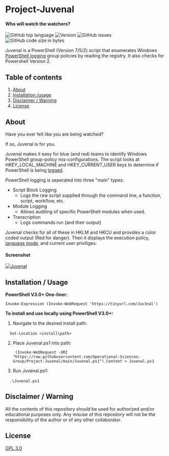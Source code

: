 # Project-Juvenal
#### Who will watch the watchers?

![GitHub top language](https://img.shields.io/github/languages/top/Operational-Sciences-Group/Project-Beewolf?label=PowerShell&logo=powershell&style=plastic)
![Version](https://img.shields.io/badge/Version-1.0-sucess?style=plastic)
![GitHub issues](https://img.shields.io/github/issues/Operational-Sciences-Group/Project-Birddog?logo=Github&style=plastic)
![GitHub code size in bytes](https://img.shields.io/github/languages/code-size/Operational-Sciences-Group/Prussian-Red?style=plastic)

Juvenal is a PowerShell (Version 7/5/2) script that enumerates Windows [PowerShell logging](https://devblogs.microsoft.com/powershell/powershell-the-blue-team/) group policies by reading the registry. It also checks for Powershell Version 2.



## Table of contents

1. [About](https://github.com/Operational-Sciences-Group/Project-Juvenal/blob/main/README.md#about)
2. [Installation /usage](https://github.com/Operational-Sciences-Group/Project-Juvenal/blob/main/README.md#installation--usage)
3. [Disclaimer / Warning](https://github.com/Operational-Sciences-Group/Project-Juvenal/blob/main/README.md#disclaimer--warning)
4. [License](https://github.com/Operational-Sciences-Group/Project-Juvenal/blob/main/README.md#license)

## About

Have you ever felt like you are being watched?

If so, Juvenal is for you.


Juvenal makes it easy for blue (and red) teams to identify Windows PowerShell group-policy mis-configurations.
The script looks at HKEY_LOCAL_MACHINE and HKEY_CURRENT_USER keys to determine if PowerShell is being [logged](https://docs.microsoft.com/en-us/powershell/module/microsoft.powershell.core/about/about_logging_windows?view=powershell-7.1&viewFallbackFrom=powershell-5.1).

PowerShell logging is seperated into three "main" types:

* Script Block Logging
  - Logs the raw script supplied through the command line, a function, script, workflow, etc.
* Module Logging
  - Allows auditing of specific PowerShell modules when used.
* Transcription
  - Logs commands run (and their output)

Juvenal checks for all of these in HKLM and HKCU and provides a color coded output (Red for danger). Then it displays the execution policy, [language mode](https://docs.microsoft.com/en-us/powershell/module/microsoft.powershell.core/about/about_language_modes?view=powershell-7.1), and current user priviliges. 

#### Screenshot
<a href="https://ibb.co/cyjrZqz"><img src="https://i.ibb.co/0nxG65P/Juvenal.png" alt="Juvenal" border="0"></a>

## Installation / Usage

**PowerShell V3.0+ One-liner:**

```Invoke-Expression (Invoke-WebRequest 'https://tinyurl.com/Juv3nal')```

**To install and use locally using PowerShell V3.0+:**

1. Navigate to the desired install path:

&emsp;```Set-Location <install\path>```

2. Place Juvenal.ps1 into path:

        (Invoke-WebRequest -URI "https://raw.githubusercontent.com/Operational-Sciences-Group/Project-Juvenal/main/Juvenal.ps1").Content > Juvenal.ps1
        
3. Run Juvenal.ps1:

&emsp;```.\Juvenal.ps1```


## Disclaimer / Warning
All the contents of this repository should be used for authorized and/or educational purposes only. Any misuse of this repository will not be the responsibility of the author or of any other collaborator.


## License

[GPL 3.0](https://github.com/Operational-Sciences-Group/Project-Juvenal/blob/main/LICENSE)
